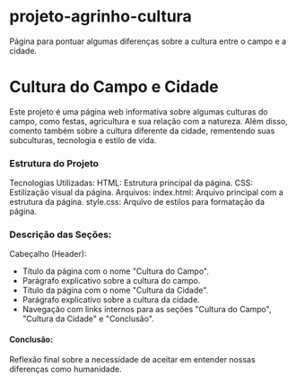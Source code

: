# projeto-agrinho-cultura
Página para pontuar algumas diferenças sobre a cultura entre o campo e a cidade.
# Cultura do Campo e Cidade
Este projeto é uma página web informativa sobre algumas culturas do campo, como festas, agricultura e sua relação com a natureza. Além disso, comento também sobre a cultura diferente da cidade, rementendo suas subculturas, tecnologia e estilo de vida.
### Estrutura do Projeto
Tecnologias Utilizadas:
HTML: Estrutura principal da página.
CSS: Estilização visual da página.
Arquivos:
index.html: Arquivo principal com a estrutura da página.
style.css: Arquivo de estilos para formatação da página.

### Descrição das Seções:
Cabeçalho (Header):
* Título da página com o nome "Cultura do Campo".
* Parágrafo explicativo sobre a cultura do campo.
* Título da página com o nome "Cultura da Cidade".
* Parágrafo explicativo sobre a cultura da cidade.
* Navegação com links internos para as seções "Cultura do Campo", "Cultura da Cidade" e "Conclusão".

#### Conclusão:

Reflexão final sobre a necessidade de aceitar em entender nossas diferenças como humanidade.
